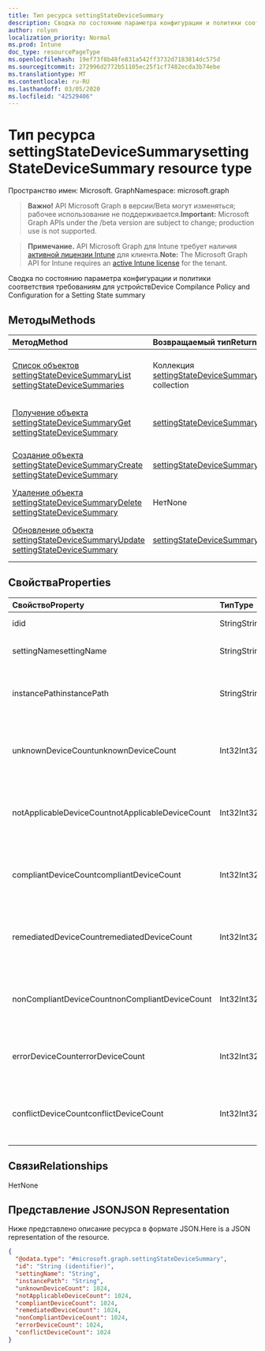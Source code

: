 ```yaml
---
title: Тип ресурса settingStateDeviceSummary
description: Сводка по состоянию параметра конфигурации и политики соответствия требованиям для устройств
author: rolyon
localization_priority: Normal
ms.prod: Intune
doc_type: resourcePageType
ms.openlocfilehash: 19ef73f8b48fe831a542ff3732d7183814dc575d
ms.sourcegitcommit: 272996d2772b51105ec25f1cf7482ecda3b74ebe
ms.translationtype: MT
ms.contentlocale: ru-RU
ms.lasthandoff: 03/05/2020
ms.locfileid: "42529406"
---
```

# <a name="settingstatedevicesummary-resource-type"></a><span data-ttu-id="e2b0b-103">Тип ресурса settingStateDeviceSummary</span><span class="sxs-lookup"><span data-stu-id="e2b0b-103">settingStateDeviceSummary resource type</span></span>

<span data-ttu-id="e2b0b-104">Пространство имен: Microsoft. Graph</span><span class="sxs-lookup"><span data-stu-id="e2b0b-104">Namespace: microsoft.graph</span></span>

> <span data-ttu-id="e2b0b-105">**Важно!** API Microsoft Graph в версии/Beta могут изменяться; рабочее использование не поддерживается.</span><span class="sxs-lookup"><span data-stu-id="e2b0b-105">**Important:** Microsoft Graph APIs under the /beta version are subject to change; production use is not supported.</span></span>

> <span data-ttu-id="e2b0b-106">**Примечание.** API Microsoft Graph для Intune требует наличия [активной лицензии Intune](https://go.microsoft.com/fwlink/?linkid=839381) для клиента.</span><span class="sxs-lookup"><span data-stu-id="e2b0b-106">**Note:** The Microsoft Graph API for Intune requires an [active Intune license](https://go.microsoft.com/fwlink/?linkid=839381) for the tenant.</span></span>

<span data-ttu-id="e2b0b-107">Сводка по состоянию параметра конфигурации и политики соответствия требованиям для устройств</span><span class="sxs-lookup"><span data-stu-id="e2b0b-107">Device Compilance Policy and Configuration for a Setting State summary</span></span>

## <a name="methods"></a><span data-ttu-id="e2b0b-108">Методы</span><span class="sxs-lookup"><span data-stu-id="e2b0b-108">Methods</span></span>
|<span data-ttu-id="e2b0b-109">Метод</span><span class="sxs-lookup"><span data-stu-id="e2b0b-109">Method</span></span>|<span data-ttu-id="e2b0b-110">Возвращаемый тип</span><span class="sxs-lookup"><span data-stu-id="e2b0b-110">Return Type</span></span>|<span data-ttu-id="e2b0b-111">Описание</span><span class="sxs-lookup"><span data-stu-id="e2b0b-111">Description</span></span>|
|:---|:---|:---|
|[<span data-ttu-id="e2b0b-112">Список объектов settingStateDeviceSummary</span><span class="sxs-lookup"><span data-stu-id="e2b0b-112">List settingStateDeviceSummaries</span></span>](../api/intune-deviceconfig-settingstatedevicesummary-list.md)|<span data-ttu-id="e2b0b-113">Коллекция [settingStateDeviceSummary](../resources/intune-deviceconfig-settingstatedevicesummary.md)</span><span class="sxs-lookup"><span data-stu-id="e2b0b-113">[settingStateDeviceSummary](../resources/intune-deviceconfig-settingstatedevicesummary.md) collection</span></span>|<span data-ttu-id="e2b0b-114">Список свойств и связей объектов [settingStateDeviceSummary](../resources/intune-deviceconfig-settingstatedevicesummary.md).</span><span class="sxs-lookup"><span data-stu-id="e2b0b-114">List properties and relationships of the [settingStateDeviceSummary](../resources/intune-deviceconfig-settingstatedevicesummary.md) objects.</span></span>|
|[<span data-ttu-id="e2b0b-115">Получение объекта settingStateDeviceSummary</span><span class="sxs-lookup"><span data-stu-id="e2b0b-115">Get settingStateDeviceSummary</span></span>](../api/intune-deviceconfig-settingstatedevicesummary-get.md)|<span data-ttu-id="e2b0b-116">[settingStateDeviceSummary](../resources/intune-deviceconfig-settingstatedevicesummary.md);</span><span class="sxs-lookup"><span data-stu-id="e2b0b-116">[settingStateDeviceSummary](../resources/intune-deviceconfig-settingstatedevicesummary.md)</span></span>|<span data-ttu-id="e2b0b-117">Чтение свойств и связей объекта [settingStateDeviceSummary](../resources/intune-deviceconfig-settingstatedevicesummary.md).</span><span class="sxs-lookup"><span data-stu-id="e2b0b-117">Read properties and relationships of the [settingStateDeviceSummary](../resources/intune-deviceconfig-settingstatedevicesummary.md) object.</span></span>|
|[<span data-ttu-id="e2b0b-118">Создание объекта settingStateDeviceSummary</span><span class="sxs-lookup"><span data-stu-id="e2b0b-118">Create settingStateDeviceSummary</span></span>](../api/intune-deviceconfig-settingstatedevicesummary-create.md)|<span data-ttu-id="e2b0b-119">[settingStateDeviceSummary](../resources/intune-deviceconfig-settingstatedevicesummary.md);</span><span class="sxs-lookup"><span data-stu-id="e2b0b-119">[settingStateDeviceSummary](../resources/intune-deviceconfig-settingstatedevicesummary.md)</span></span>|<span data-ttu-id="e2b0b-120">Создание объекта [settingStateDeviceSummary](../resources/intune-deviceconfig-settingstatedevicesummary.md).</span><span class="sxs-lookup"><span data-stu-id="e2b0b-120">Create a new [settingStateDeviceSummary](../resources/intune-deviceconfig-settingstatedevicesummary.md) object.</span></span>|
|[<span data-ttu-id="e2b0b-121">Удаление объекта settingStateDeviceSummary</span><span class="sxs-lookup"><span data-stu-id="e2b0b-121">Delete settingStateDeviceSummary</span></span>](../api/intune-deviceconfig-settingstatedevicesummary-delete.md)|<span data-ttu-id="e2b0b-122">Нет</span><span class="sxs-lookup"><span data-stu-id="e2b0b-122">None</span></span>|<span data-ttu-id="e2b0b-123">Удаляет объект [settingStateDeviceSummary](../resources/intune-deviceconfig-settingstatedevicesummary.md).</span><span class="sxs-lookup"><span data-stu-id="e2b0b-123">Deletes a [settingStateDeviceSummary](../resources/intune-deviceconfig-settingstatedevicesummary.md).</span></span>|
|[<span data-ttu-id="e2b0b-124">Обновление объекта settingStateDeviceSummary</span><span class="sxs-lookup"><span data-stu-id="e2b0b-124">Update settingStateDeviceSummary</span></span>](../api/intune-deviceconfig-settingstatedevicesummary-update.md)|[<span data-ttu-id="e2b0b-125">settingStateDeviceSummary</span><span class="sxs-lookup"><span data-stu-id="e2b0b-125">settingStateDeviceSummary</span></span>](../resources/intune-deviceconfig-settingstatedevicesummary.md)|<span data-ttu-id="e2b0b-126">Обновление свойств объекта [settingStateDeviceSummary](../resources/intune-deviceconfig-settingstatedevicesummary.md).</span><span class="sxs-lookup"><span data-stu-id="e2b0b-126">Update the properties of a [settingStateDeviceSummary](../resources/intune-deviceconfig-settingstatedevicesummary.md) object.</span></span>|

## <a name="properties"></a><span data-ttu-id="e2b0b-127">Свойства</span><span class="sxs-lookup"><span data-stu-id="e2b0b-127">Properties</span></span>
|<span data-ttu-id="e2b0b-128">Свойство</span><span class="sxs-lookup"><span data-stu-id="e2b0b-128">Property</span></span>|<span data-ttu-id="e2b0b-129">Тип</span><span class="sxs-lookup"><span data-stu-id="e2b0b-129">Type</span></span>|<span data-ttu-id="e2b0b-130">Описание</span><span class="sxs-lookup"><span data-stu-id="e2b0b-130">Description</span></span>|
|:---|:---|:---|
|<span data-ttu-id="e2b0b-131">id</span><span class="sxs-lookup"><span data-stu-id="e2b0b-131">id</span></span>|<span data-ttu-id="e2b0b-132">String</span><span class="sxs-lookup"><span data-stu-id="e2b0b-132">String</span></span>|<span data-ttu-id="e2b0b-133">Ключ объекта.</span><span class="sxs-lookup"><span data-stu-id="e2b0b-133">Key of the entity.</span></span>|
|<span data-ttu-id="e2b0b-134">settingName</span><span class="sxs-lookup"><span data-stu-id="e2b0b-134">settingName</span></span>|<span data-ttu-id="e2b0b-135">String</span><span class="sxs-lookup"><span data-stu-id="e2b0b-135">String</span></span>|<span data-ttu-id="e2b0b-136">Имя параметра.</span><span class="sxs-lookup"><span data-stu-id="e2b0b-136">Name of the setting</span></span>|
|<span data-ttu-id="e2b0b-137">instancePath</span><span class="sxs-lookup"><span data-stu-id="e2b0b-137">instancePath</span></span>|<span data-ttu-id="e2b0b-138">String</span><span class="sxs-lookup"><span data-stu-id="e2b0b-138">String</span></span>|<span data-ttu-id="e2b0b-139">Имя пути к экземпляру для параметра.</span><span class="sxs-lookup"><span data-stu-id="e2b0b-139">Name of the InstancePath for the setting</span></span>|
|<span data-ttu-id="e2b0b-140">unknownDeviceCount</span><span class="sxs-lookup"><span data-stu-id="e2b0b-140">unknownDeviceCount</span></span>|<span data-ttu-id="e2b0b-141">Int32</span><span class="sxs-lookup"><span data-stu-id="e2b0b-141">Int32</span></span>|<span data-ttu-id="e2b0b-142">Количество неизвестных устройств для параметра.</span><span class="sxs-lookup"><span data-stu-id="e2b0b-142">Device Unkown count for the setting</span></span>|
|<span data-ttu-id="e2b0b-143">notApplicableDeviceCount</span><span class="sxs-lookup"><span data-stu-id="e2b0b-143">notApplicableDeviceCount</span></span>|<span data-ttu-id="e2b0b-144">Int32</span><span class="sxs-lookup"><span data-stu-id="e2b0b-144">Int32</span></span>|<span data-ttu-id="e2b0b-145">Количество неприменимых устройств для параметра.</span><span class="sxs-lookup"><span data-stu-id="e2b0b-145">Device Not Applicable count for the setting</span></span>|
|<span data-ttu-id="e2b0b-146">compliantDeviceCount</span><span class="sxs-lookup"><span data-stu-id="e2b0b-146">compliantDeviceCount</span></span>|<span data-ttu-id="e2b0b-147">Int32</span><span class="sxs-lookup"><span data-stu-id="e2b0b-147">Int32</span></span>|<span data-ttu-id="e2b0b-148">Количество соответствующих устройств для параметра.</span><span class="sxs-lookup"><span data-stu-id="e2b0b-148">Device Compliant count for the setting</span></span>|
|<span data-ttu-id="e2b0b-149">remediatedDeviceCount</span><span class="sxs-lookup"><span data-stu-id="e2b0b-149">remediatedDeviceCount</span></span>|<span data-ttu-id="e2b0b-150">Int32</span><span class="sxs-lookup"><span data-stu-id="e2b0b-150">Int32</span></span>|<span data-ttu-id="e2b0b-151">Количество соответствующих устройств для параметра.</span><span class="sxs-lookup"><span data-stu-id="e2b0b-151">Device Compliant count for the setting</span></span>|
|<span data-ttu-id="e2b0b-152">nonCompliantDeviceCount</span><span class="sxs-lookup"><span data-stu-id="e2b0b-152">nonCompliantDeviceCount</span></span>|<span data-ttu-id="e2b0b-153">Int32</span><span class="sxs-lookup"><span data-stu-id="e2b0b-153">Int32</span></span>|<span data-ttu-id="e2b0b-154">Количество несоответствующих устройств для параметра.</span><span class="sxs-lookup"><span data-stu-id="e2b0b-154">Device NonCompliant count for the setting</span></span>|
|<span data-ttu-id="e2b0b-155">errorDeviceCount</span><span class="sxs-lookup"><span data-stu-id="e2b0b-155">errorDeviceCount</span></span>|<span data-ttu-id="e2b0b-156">Int32</span><span class="sxs-lookup"><span data-stu-id="e2b0b-156">Int32</span></span>|<span data-ttu-id="e2b0b-157">Количество ошибок устройств для параметра.</span><span class="sxs-lookup"><span data-stu-id="e2b0b-157">Device error count for the setting</span></span>|
|<span data-ttu-id="e2b0b-158">conflictDeviceCount</span><span class="sxs-lookup"><span data-stu-id="e2b0b-158">conflictDeviceCount</span></span>|<span data-ttu-id="e2b0b-159">Int32</span><span class="sxs-lookup"><span data-stu-id="e2b0b-159">Int32</span></span>|<span data-ttu-id="e2b0b-160">Количество конфликтов устройств для параметра</span><span class="sxs-lookup"><span data-stu-id="e2b0b-160">Device conflict error count for the setting</span></span>|

## <a name="relationships"></a><span data-ttu-id="e2b0b-161">Связи</span><span class="sxs-lookup"><span data-stu-id="e2b0b-161">Relationships</span></span>
<span data-ttu-id="e2b0b-162">Нет</span><span class="sxs-lookup"><span data-stu-id="e2b0b-162">None</span></span>

## <a name="json-representation"></a><span data-ttu-id="e2b0b-163">Представление JSON</span><span class="sxs-lookup"><span data-stu-id="e2b0b-163">JSON Representation</span></span>
<span data-ttu-id="e2b0b-164">Ниже представлено описание ресурса в формате JSON.</span><span class="sxs-lookup"><span data-stu-id="e2b0b-164">Here is a JSON representation of the resource.</span></span>
<!-- {
  "blockType": "resource",
  "keyProperty": "id",
  "@odata.type": "microsoft.graph.settingStateDeviceSummary"
}
-->
``` json
{
  "@odata.type": "#microsoft.graph.settingStateDeviceSummary",
  "id": "String (identifier)",
  "settingName": "String",
  "instancePath": "String",
  "unknownDeviceCount": 1024,
  "notApplicableDeviceCount": 1024,
  "compliantDeviceCount": 1024,
  "remediatedDeviceCount": 1024,
  "nonCompliantDeviceCount": 1024,
  "errorDeviceCount": 1024,
  "conflictDeviceCount": 1024
}
```



